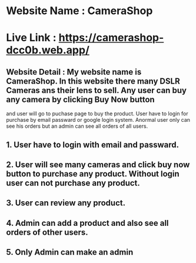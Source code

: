# Website Name : CameraShop
# Live Link : https://camerashop-dcc0b.web.app/
## Website Detail : My website name is CameraShop. In this website there many DSLR Cameras ans their lens to sell. Any user can buy any camera by clicking Buy Now button
and user will go to puchase page to buy the product. User have to login for purchase by email passward or google login system. Anormal user only can see his orders but an admin can
see all orders of all users.
## 1. User have to login with email and passward.
## 2. User will see many cameras and click buy now button to purchase any product. Without login user can not purchase any product.
## 3. User can review any product.
## 4. Admin can add a product and also see all orders of other users.
## 5. Only Admin can make an admin
